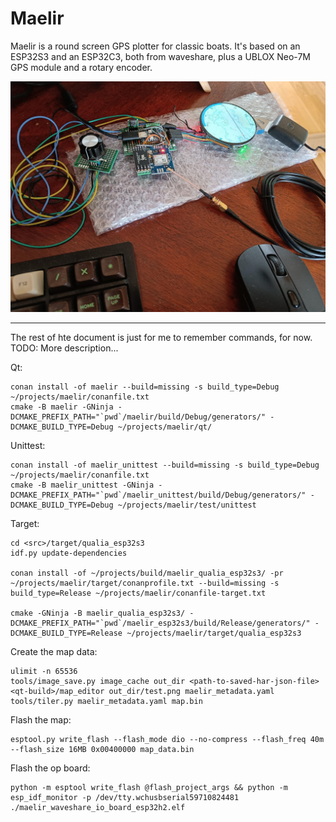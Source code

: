# Maelir
Maelir is a round screen GPS plotter for classic boats. It's based on an ESP32S3 and an
ESP32C3, both from waveshare, plus a UBLOX Neo-7M GPS module and a rotary encoder.

![the hardware on the table](doc/maelir_open.jpg)

-----
The rest of hte document is just for me to remember commands, for now. TODO: More description...


Qt:

```
conan install -of maelir --build=missing -s build_type=Debug ~/projects/maelir/conanfile.txt
cmake -B maelir -GNinja -DCMAKE_PREFIX_PATH="`pwd`/maelir/build/Debug/generators/" -DCMAKE_BUILD_TYPE=Debug ~/projects/maelir/qt/
```

Unittest:

```
conan install -of maelir_unittest --build=missing -s build_type=Debug ~/projects/maelir/conanfile.txt
cmake -B maelir_unittest -GNinja -DCMAKE_PREFIX_PATH="`pwd`/maelir_unittest/build/Debug/generators/" -DCMAKE_BUILD_TYPE=Debug ~/projects/maelir/test/unittest
```


Target:

```
cd <src>/target/qualia_esp32s3
idf.py update-dependencies

conan install -of ~/projects/build/maelir_qualia_esp32s3/ -pr ~/projects/maelir/target/conanprofile.txt --build=missing -s build_type=Release ~/projects/maelir/conanfile-target.txt

cmake -GNinja -B maelir_qualia_esp32s3/ -DCMAKE_PREFIX_PATH="`pwd`/maelir_esp32s3/build/Release/generators/" -DCMAKE_BUILD_TYPE=Release ~/projects/maelir/target/qualia_esp32s3
```

Create the map data:
```
ulimit -n 65536
tools/image_save.py image_cache out_dir <path-to-saved-har-json-file>
<qt-build>/map_editor out_dir/test.png maelir_metadata.yaml
tools/tiler.py maelir_metadata.yaml map.bin
```

Flash the map:
```
esptool.py write_flash --flash_mode dio --no-compress --flash_freq 40m --flash_size 16MB 0x00400000 map_data.bin
```

Flash the op board:
```
python -m esptool write_flash @flash_project_args && python -m esp_idf_monitor -p /dev/tty.wchusbserial59710824481 ./maelir_waveshare_io_board_esp32h2.elf
```

